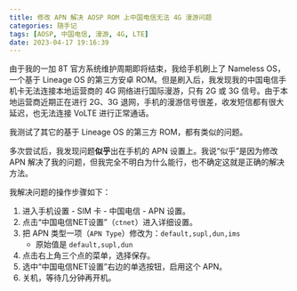 ```yaml
---
title: 修改 APN 解决 AOSP ROM 上中国电信无法 4G 漫游问题
categories: 随手记
tags: [AOSP, 中国电信, 漫游, 4G, LTE]
date: 2023-04-17 19:16:39
---
```


由于我的一加 8T 官方系统维护周期即将结束，我给手机刷上了 Nameless OS，一个基于 Lineage OS 的第三方安卓 ROM。但是刷入后，我发现我的中国电信手机卡无法连接本地运营商的 4G 网络进行国际漫游，只有 2G 或 3G 信号。由于本地运营商近期正在进行 2G、3G 退网，手机的漫游信号很差，收发短信都有很大延迟，也无法连接 VoLTE 进行正常通话。

我测试了其它的基于 Lineage OS 的第三方 ROM，都有类似的问题。

多次尝试后，我发现问题**似乎**出在手机的 APN 设置上。我说“似乎”是因为修改 APN 解决了我的问题，但我完全不明白为什么能行，也不确定这就是正确的解决方法。

我解决问题的操作步骤如下：

1. 进入手机设置 - SIM 卡 - 中国电信 - APN 设置。
2. 点击“中国电信NET设置”（`ctnet`）进入详细设置。
3. 把 APN 类型一项（`APN Type`）修改为：`default,supl,dun,ims`
   - 原始值是 `default,supl,dun`
4. 点击右上角三个点的菜单，选择保存。
5. 选中“中国电信NET设置”右边的单选按钮，启用这个 APN。
6. 关机，等待几分钟再开机。
